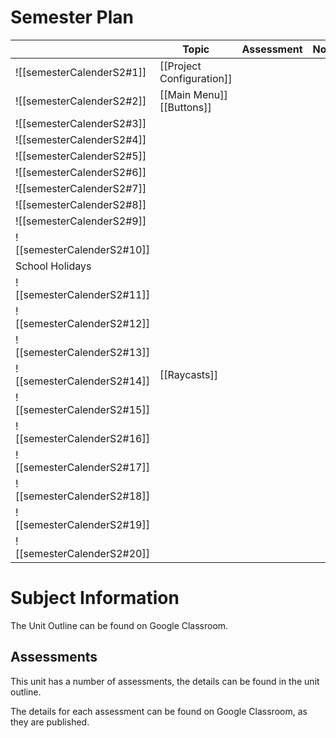# Semester Plan


|                          | Topic                        | Assessment | Notes |
| ------------------------ | ---------------------------- | ---------- | ----- |
| ![[semesterCalenderS2#1]]  | [[Project Configuration]]    |            |       |
| ![[semesterCalenderS2#2]]  | [[Main Menu]]<br>[[Buttons]] |            |       |
| ![[semesterCalenderS2#3]]  |                              |            |       |
| ![[semesterCalenderS2#4]]  |                              |            |       |
| ![[semesterCalenderS2#5]]  |                              |            |       |
| ![[semesterCalenderS2#6]]  |                              |            |       |
| ![[semesterCalenderS2#7]]  |                              |            |       |
| ![[semesterCalenderS2#8]]  |                              |            |       |
| ![[semesterCalenderS2#9]]  |                              |            |       |
| ![[semesterCalenderS2#10]] |                              |            |       |
| School Holidays          |                              |            |       |
| ![[semesterCalenderS2#11]] |                              |            |       |
| ![[semesterCalenderS2#12]] |                              |            |       |
| ![[semesterCalenderS2#13]] |                              |            |       |
| ![[semesterCalenderS2#14]] | [[Raycasts]]                 |            |       |
| ![[semesterCalenderS2#15]] |                              |            |       |
| ![[semesterCalenderS2#16]] |                              |            |       |
| ![[semesterCalenderS2#17]] |                              |            |       |
| ![[semesterCalenderS2#18]] |                              |            |       |
| ![[semesterCalenderS2#19]] |                              |            |       |
| ![[semesterCalenderS2#20]] |                              |            |       |

# Subject Information

The Unit Outline can be found on Google Classroom.

## Assessments

This unit has a number of assessments, the details can be found in the unit outline.

The details for each assessment can be found on Google Classroom, as they are published.

